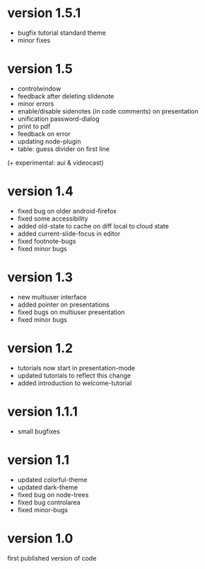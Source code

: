 # version 1.5.1
  - bugfix tutorial standard theme
  - minor fixes 

# version 1.5
- controlwindow
- feedback after deleting slidenote
- minor errors
- enable/disable sidenotes (in code comments) on presentation
- unification password-dialog
- print to pdf
- feedback on error
- updating node-plugin
- table: guess divider on first line

(+ experimental: aui & videocast)



# version 1.4
- fixed bug on older android-firefox
- fixed some accessibility
- added old-state to cache on diff local to cloud state
- added current-slide-focus in editor
- fixed footnote-bugs
- fixed minor bugs

# version 1.3
- new multiuser interface
- added pointer on presentations
- fixed bugs on multiuser presentation
- fixed minor bugs

# version 1.2
- tutorials now start in presentation-mode
- updated tutorials to reflect this change
- added introduction to welcome-tutorial

# version 1.1.1
- small bugfixes

# version 1.1
- updated colorful-theme
- updated dark-theme
- fixed bug on node-trees
- fixed bug controlarea
- fixed minor-bugs

# version 1.0

first published version of code
